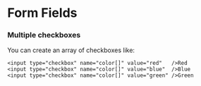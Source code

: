 # Form Fields

### Multiple checkboxes

You can create an array of checkboxes like:
```
<input type="checkbox" name="color[]" value="red"   />Red
<input type="checkbox" name="color[]" value="blue"  />Blue
<input type="checkbox" name="color[]" value="green" />Green
```